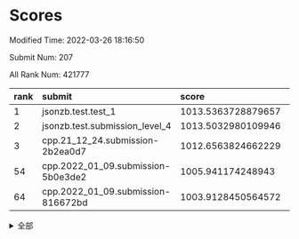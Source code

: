# Scores

Modified Time: 2022-03-26 18:16:50

Submit Num: 207

All Rank Num: 421777

| rank |               submit               |       score        |       sigma        | pk_num |
| :--- | :--------------------------------- | :----------------- | :----------------- | :----- |
| 1    | jsonzb.test.test_1                 | 1013.5363728879657 | 0.8418418621235839 | 8151   |
| 2    | jsonzb.test.submission_level_4     | 1013.5032980109946 | 0.8153512655336601 | 8151   |
| 3    | cpp.21_12_24.submission-2b2ea0d7   | 1012.6563824662229 | 0.7957708274593078 | 8150   |
| 54   | cpp.2022_01_09.submission-5b0e3de2 | 1005.941174248943  | 0.7105028239277994 | 8147   |
| 64   | cpp.2022_01_09.submission-816672bd | 1003.9128450564572 | 0.7203055674565012 | 8148   |


<details>
<summary>全部</summary>

| rank |                 submit                 |       score        |       sigma        | pk_num |
| :--- | :------------------------------------- | :----------------- | :----------------- | :----- |
| 1    | jsonzb.test.test_1                     | 1013.5363728879657 | 0.8418418621235839 | 8151   |
| 2    | jsonzb.test.submission_level_4         | 1013.5032980109946 | 0.8153512655336601 | 8151   |
| 3    | cpp.21_12_24.submission-2b2ea0d7       | 1012.6563824662229 | 0.7957708274593078 | 8150   |
| 4    | gobigger.level_3.submission_level_3_48 | 1011.8036244467875 | 0.7863526082062778 | 8151   |
| 5    | gobigger.level_3.submission_level_3_11 | 1011.8028937548006 | 0.7829985753976502 | 8151   |
| 6    | gobigger.level_3.submission_level_3_2  | 1011.7085575049399 | 0.7761162101435937 | 8148   |
| 7    | gobigger.level_3.submission_level_3_5  | 1011.4576197092158 | 0.7688441396261798 | 8150   |
| 8    | gobigger.level_3.submission_level_3_30 | 1011.2691543852359 | 0.7788883936640738 | 8147   |
| 9    | gobigger.level_3.submission_level_3_16 | 1011.1797067536844 | 0.7729330335809422 | 8152   |
| 10   | gobigger.level_3.submission_level_3_18 | 1011.0828719677397 | 0.7583969810009221 | 8151   |
| 11   | gobigger.level_3.submission_level_3_29 | 1010.8999632396178 | 0.7800971591186237 | 8152   |
| 12   | gobigger.level_3.submission_level_3_19 | 1010.8897003159076 | 0.773288153162958  | 8149   |
| 13   | gobigger.level_3.submission_level_3_23 | 1010.8893035424926 | 0.7410566615105952 | 8152   |
| 14   | gobigger.level_3.submission_level_3_44 | 1010.6445790470956 | 0.7531635938895272 | 8151   |
| 15   | gobigger.level_3.submission_level_3_31 | 1010.5147976255091 | 0.7521430555658059 | 8148   |
| 16   | gobigger.level_3.submission_level_3_7  | 1010.4930936539006 | 0.767173197698126  | 8155   |
| 17   | gobigger.level_3.submission_level_3_0  | 1010.2880609366699 | 0.7547911776413501 | 8150   |
| 18   | gobigger.level_3.submission_level_3_14 | 1010.2133845533424 | 0.7691545573487324 | 8147   |
| 19   | gobigger.level_3.submission_level_3_25 | 1010.2010609410889 | 0.7593462273339807 | 8147   |
| 20   | gobigger.level_3.submission_level_3_43 | 1010.1902542132567 | 0.7569319001011441 | 8154   |
| 21   | gobigger.level_3.submission_level_3_13 | 1010.1622873064382 | 0.7575064900901841 | 8151   |
| 22   | gobigger.level_3.submission_level_3_6  | 1010.113372016153  | 0.7419338482671904 | 8154   |
| 23   | gobigger.level_3.submission_level_3_46 | 1009.9975651403207 | 0.7897634870089929 | 8150   |
| 24   | gobigger.level_3.submission_level_3_4  | 1009.9801477056905 | 0.7673726123374565 | 8147   |
| 25   | gobigger.level_3.submission_level_3_39 | 1009.9411972394062 | 0.7587023907867485 | 8150   |
| 26   | gobigger.level_3.submission_level_3_26 | 1009.8544269328696 | 0.7457781938274817 | 8147   |
| 27   | gobigger.level_3.submission_level_3_24 | 1009.8057627755721 | 0.7571229706631081 | 8157   |
| 28   | gobigger.level_3.submission_level_3_27 | 1009.7349376304082 | 0.7539946699322333 | 8150   |
| 29   | gobigger.level_3.submission_level_3_38 | 1009.7156690019908 | 0.7830567271772282 | 8148   |
| 30   | gobigger.level_3.submission_level_3_12 | 1009.7137985874723 | 0.776892917615     | 8149   |
| 31   | gobigger.level_3.submission_level_3_40 | 1009.631594313128  | 0.7393282178309865 | 8155   |
| 32   | gobigger.level_3.submission_level_3_20 | 1009.6297120400184 | 0.7292517834439277 | 8151   |
| 33   | gobigger.level_3.submission_level_3_3  | 1009.6122870282443 | 0.7591126684497441 | 8147   |
| 34   | gobigger.level_3.submission_level_3_36 | 1009.5982590505128 | 0.7557819970703757 | 8150   |
| 35   | gobigger.level_3.submission_level_3_37 | 1009.4796198323738 | 0.7544534897299755 | 8149   |
| 36   | gobigger.level_3.submission_level_3_1  | 1009.466134507771  | 0.768788307896419  | 8151   |
| 37   | gobigger.level_3.submission_level_3_49 | 1009.4027207324605 | 0.7775446087765979 | 8151   |
| 38   | gobigger.level_3.submission_level_3_35 | 1009.4014389809385 | 0.7395827127951246 | 8153   |
| 39   | gobigger.level_3.submission_level_3_42 | 1009.3285790131876 | 0.7642107464712422 | 8150   |
| 40   | gobigger.level_3.submission_level_3_41 | 1009.3140856081068 | 0.7405441699252328 | 8148   |
| 41   | gobigger.level_3.submission_level_3_21 | 1009.3029456706511 | 0.7315780519451528 | 8150   |
| 42   | gobigger.level_3.submission_level_3_47 | 1009.1948185690566 | 0.7675344810164361 | 8145   |
| 43   | gobigger.level_3.submission_level_3_9  | 1009.1829475738573 | 0.7617620054979523 | 8149   |
| 44   | gobigger.level_3.submission_level_3_33 | 1009.1597243480487 | 0.7533082544427627 | 8150   |
| 45   | gobigger.level_3.submission_level_3_17 | 1009.1314329585825 | 0.7438844468466338 | 8149   |
| 46   | gobigger.level_3.submission_level_3_10 | 1008.9933692304512 | 0.7444021062237445 | 8148   |
| 47   | gobigger.level_3.submission_level_3_15 | 1008.9829996685538 | 0.7496884178231806 | 8145   |
| 48   | gobigger.level_3.submission_level_3_22 | 1008.9714812894917 | 0.7459828927159738 | 8153   |
| 49   | gobigger.level_3.submission_level_3_32 | 1008.8135508870431 | 0.7638000604793688 | 8144   |
| 50   | gobigger.level_3.submission_level_3_8  | 1008.7335185591752 | 0.7544575804822947 | 8151   |
| 51   | gobigger.level_3.submission_level_3_34 | 1008.2994092523969 | 0.7514589090238036 | 8149   |
| 52   | gobigger.level_3.submission_level_3_45 | 1008.0535473880572 | 0.7324936432285297 | 8149   |
| 53   | gobigger.level_3.submission_level_3_28 | 1007.9172408441278 | 0.7343045287975623 | 8149   |
| 54   | cpp.2022_01_09.submission-5b0e3de2     | 1005.941174248943  | 0.7105028239277994 | 8147   |
| 55   | gobigger.level_1.submission_level_1_27 | 1004.7282873039105 | 0.7165427937141268 | 8153   |
| 56   | gobigger.level_1.submission_level_1_7  | 1004.7155281008272 | 0.7264671564955675 | 8152   |
| 57   | gobigger.level_1.submission_level_1_14 | 1004.6585818230618 | 0.7186269015098795 | 8155   |
| 58   | gobigger.level_1.submission_level_1_1  | 1004.5616507144092 | 0.7212766600399866 | 8153   |
| 59   | gobigger.level_1.submission_level_1_28 | 1004.2974444213728 | 0.711119807651396  | 8149   |
| 60   | gobigger.level_1.submission_level_1_34 | 1004.0897863880416 | 0.7123638694544613 | 8146   |
| 61   | gobigger.level_1.submission_level_1_47 | 1003.9525598407948 | 0.7219714691291722 | 8150   |
| 62   | gobigger.level_1.submission_level_1_29 | 1003.9372885136756 | 0.7219895045498    | 8151   |
| 63   | gobigger.level_1.submission_level_1_41 | 1003.9179769775507 | 0.7079483436284264 | 8148   |
| 64   | cpp.2022_01_09.submission-816672bd     | 1003.9128450564572 | 0.7203055674565012 | 8148   |
| 65   | gobigger.level_1.submission_level_1_18 | 1003.8790342136733 | 0.7234568922169575 | 8150   |
| 66   | gobigger.level_1.submission_level_1_33 | 1003.8496379482881 | 0.721528695630921  | 8152   |
| 67   | gobigger.level_1.submission_level_1_2  | 1003.8390329236153 | 0.7138152415828545 | 8147   |
| 68   | gobigger.level_1.submission_level_1_5  | 1003.8002691221656 | 0.7201786030814805 | 8150   |
| 69   | gobigger.level_1.submission_level_1_23 | 1003.7891704136692 | 0.7222871676472143 | 8153   |
| 70   | gobigger.level_1.submission_level_1_3  | 1003.7274449945797 | 0.7138943118239858 | 8150   |
| 71   | gobigger.level_1.submission_level_1_40 | 1003.6837735338629 | 0.7065836118812794 | 8149   |
| 72   | gobigger.level_1.submission_level_1_30 | 1003.6495923723791 | 0.7068094361557801 | 8151   |
| 73   | gobigger.level_1.submission_level_1_20 | 1003.6356069882671 | 0.7292006197662741 | 8155   |
| 74   | gobigger.level_1.submission_level_1_16 | 1003.6008156749759 | 0.7125445323585571 | 8148   |
| 75   | gobigger.level_1.submission_level_1_8  | 1003.5797535783255 | 0.7278898840813024 | 8146   |
| 76   | gobigger.level_1.submission_level_1_35 | 1003.5509006291544 | 0.7163717477962755 | 8152   |
| 77   | gobigger.level_1.submission_level_1_32 | 1003.5214578251381 | 0.7049889909123732 | 8154   |
| 78   | gobigger.level_1.submission_level_1_43 | 1003.5103153877907 | 0.7175818558008851 | 8152   |
| 79   | gobigger.level_1.submission_level_1_38 | 1003.4550215570705 | 0.7231762845123539 | 8150   |
| 80   | gobigger.level_1.submission_level_1_26 | 1003.454194417068  | 0.7167656017525408 | 8153   |
| 81   | gobigger.level_1.submission_level_1_48 | 1003.4512668256149 | 0.7243566831218385 | 8144   |
| 82   | gobigger.level_1.submission_level_1_49 | 1003.3464524082287 | 0.7170858566434434 | 8150   |
| 83   | gobigger.level_1.submission_level_1_22 | 1003.2854272455127 | 0.7117193318548526 | 8146   |
| 84   | gobigger.level_1.submission_level_1_13 | 1003.2835417028172 | 0.7229412292198429 | 8150   |
| 85   | gobigger.level_1.submission_level_1_46 | 1003.2754381569674 | 0.7132899385477003 | 8152   |
| 86   | gobigger.level_1.submission_level_1_17 | 1003.2248454987351 | 0.7083125613442167 | 8148   |
| 87   | gobigger.level_1.submission_level_1_39 | 1003.214394471999  | 0.7083395043227854 | 8145   |
| 88   | gobigger.level_1.submission_level_1_37 | 1003.1395198569651 | 0.7155202967373727 | 8151   |
| 89   | gobigger.level_1.submission_level_1_10 | 1003.0877598166644 | 0.7125138680446073 | 8154   |
| 90   | gobigger.level_1.submission_level_1_9  | 1003.0493381683643 | 0.7127122824967717 | 8151   |
| 91   | gobigger.level_1.submission_level_1_4  | 1002.8710070253514 | 0.7114786511870879 | 8153   |
| 92   | gobigger.level_1.submission_level_1_11 | 1002.8599991655002 | 0.718888658361308  | 8151   |
| 93   | gobigger.level_1.submission_level_1_0  | 1002.8457231132313 | 0.7016736600497318 | 8156   |
| 94   | gobigger.level_1.submission_level_1_44 | 1002.8331495318191 | 0.7174800651711367 | 8149   |
| 95   | gobigger.level_1.submission_level_1_19 | 1002.8213995223434 | 0.7224123252811924 | 8148   |
| 96   | gobigger.level_1.submission_level_1_45 | 1002.7874374679017 | 0.7167987523031768 | 8151   |
| 97   | gobigger.level_1.submission_level_1_15 | 1002.7346855576286 | 0.7084322578133041 | 8156   |
| 98   | gobigger.level_1.submission_level_1_42 | 1002.4581124255325 | 0.7099648792654444 | 8150   |
| 99   | gobigger.level_1.submission_level_1_24 | 1002.3559785116339 | 0.7118863741450248 | 8151   |
| 100  | gobigger.level_1.submission_level_1_25 | 1002.3182348930187 | 0.696260227005293  | 8147   |
| 101  | gobigger.level_1.submission_level_1_36 | 1002.2117706000349 | 0.7163574817414626 | 8144   |
| 102  | gobigger.level_1.submission_level_1_21 | 1002.1702396071883 | 0.7112121384715216 | 8150   |
| 103  | gobigger.level_1.submission_level_1_6  | 1002.0869127243216 | 0.7078018511978803 | 8155   |
| 104  | gobigger.level_1.submission_level_1_12 | 1001.8929053295133 | 0.7146850986377588 | 8149   |
| 105  | gobigger.level_1.submission_level_1_31 | 1001.2703581857174 | 0.717169515917767  | 8141   |
| 106  | gobigger.random.submission_random_28   | 997.5345968165367  | 0.7021089212132543 | 8153   |
| 107  | gobigger.random.submission_random_24   | 997.2974316626971  | 0.7026102277430067 | 8149   |
| 108  | gobigger.random.submission_random_27   | 997.1808338398204  | 0.7050485629086015 | 8148   |
| 109  | gobigger.random.submission_random_19   | 997.1505132823766  | 0.7067079255978396 | 8153   |
| 110  | gobigger.random.submission_random_20   | 997.0994777126834  | 0.7005294678985217 | 8146   |
| 111  | gobigger.random.submission_random_10   | 996.9858803938014  | 0.7022385625554503 | 8148   |
| 112  | gobigger.random.submission_random_30   | 996.8733801356898  | 0.7131743810876073 | 8150   |
| 113  | gobigger.random.submission_random_26   | 996.8704093252566  | 0.7014024045992223 | 8153   |
| 114  | gobigger.random.submission_random_33   | 996.6318830847919  | 0.70590040115163   | 8149   |
| 115  | gobigger.random.submission_random_35   | 996.5532312760463  | 0.7067738469295013 | 8145   |
| 116  | gobigger.random.submission_random_36   | 996.5209044245702  | 0.7130409658513294 | 8152   |
| 117  | gobigger.random.submission_random_43   | 996.456235225849   | 0.7074652313648991 | 8156   |
| 118  | gobigger.random.submission_random_41   | 996.424957941995   | 0.7019611166285569 | 8148   |
| 119  | gobigger.random.submission_random_6    | 996.3546801045335  | 0.7159754019916427 | 8152   |
| 120  | gobigger.random.submission_random_44   | 996.3510706082618  | 0.7057605386079858 | 8154   |
| 121  | gobigger.random.submission_random_21   | 996.3033886858311  | 0.7007891069052539 | 8148   |
| 122  | gobigger.random.submission_random_45   | 996.1985167756051  | 0.7095188369675018 | 8154   |
| 123  | gobigger.random.submission_random_16   | 996.1647134156053  | 0.7042121748128133 | 8152   |
| 124  | gobigger.random.submission_random_0    | 996.1556621725663  | 0.7121254338589141 | 8146   |
| 125  | gobigger.random.submission_random_2    | 996.1301464021884  | 0.7227848113056479 | 8151   |
| 126  | gobigger.random.submission_random_15   | 996.1164510555915  | 0.7086523102422158 | 8156   |
| 127  | gobigger.random.submission_random_5    | 996.1107772486299  | 0.7159458348126948 | 8148   |
| 128  | gobigger.random.submission_random_7    | 996.0681897001359  | 0.6995935386168236 | 8151   |
| 129  | gobigger.random.submission_random_38   | 996.0534262641219  | 0.712889293415039  | 8155   |
| 130  | gobigger.random.submission_random_25   | 996.0331732525967  | 0.7019621491373563 | 8151   |
| 131  | gobigger.random.submission_random_47   | 995.9765242329865  | 0.7259034643858662 | 8149   |
| 132  | gobigger.random.submission_random_11   | 995.8957894676188  | 0.7120333606542542 | 8152   |
| 133  | gobigger.random.submission_random_46   | 995.8595634810584  | 0.7217135798534146 | 8144   |
| 134  | gobigger.random.submission_random_14   | 995.8049891921856  | 0.7017060403416266 | 8152   |
| 135  | gobigger.random.submission_random_39   | 995.687134419155   | 0.7161585438219199 | 8153   |
| 136  | gobigger.random.submission_random_3    | 995.6644262052866  | 0.7074412924201557 | 8146   |
| 137  | gobigger.random.submission_random_29   | 995.5177898877746  | 0.7108405222180615 | 8150   |
| 138  | gobigger.random.submission_random_13   | 995.4794277762172  | 0.7002375737395323 | 8156   |
| 139  | gobigger.random.submission_random_22   | 995.4723675209913  | 0.7105492592686614 | 8149   |
| 140  | gobigger.random.submission_random_31   | 995.2814575261484  | 0.7049903581950495 | 8147   |
| 141  | gobigger.random.submission_random_23   | 995.2057137752929  | 0.7090653909553514 | 8149   |
| 142  | gobigger.random.submission_random_40   | 995.1998756256709  | 0.723005613840414  | 8149   |
| 143  | gobigger.random.submission_random_1    | 995.1934990513048  | 0.7093998642948389 | 8149   |
| 144  | gobigger.random.submission_random_34   | 995.1498756694783  | 0.7191083979332353 | 8144   |
| 145  | gobigger.random.submission_random_32   | 995.1402694735781  | 0.7114491837401844 | 8147   |
| 146  | gobigger.random.submission_random_37   | 995.1347460169019  | 0.7047016295345317 | 8148   |
| 147  | gobigger.random.submission_random_18   | 995.1027938670144  | 0.7144997235915836 | 8158   |
| 148  | gobigger.random.submission_random_12   | 995.0821848525633  | 0.7115293356449226 | 8153   |
| 149  | gobigger.random.submission_random_17   | 994.9976417358779  | 0.7037929814533296 | 8151   |
| 150  | gobigger.random.submission_random_48   | 994.9876653226469  | 0.7050325412084727 | 8153   |
| 151  | gobigger.random.submission_random_42   | 994.9547799228807  | 0.7378221222849608 | 8147   |
| 152  | gobigger.random.submission_random_4    | 994.9276686561637  | 0.7090226032650294 | 8152   |
| 153  | gobigger.random.submission_random_8    | 994.9152072367831  | 0.7148916555567251 | 8151   |
| 154  | gobigger.random.submission_random_9    | 994.5489812523019  | 0.7083045079722958 | 8148   |
| 155  | gobigger.random.submission_random_49   | 994.1330417671409  | 0.7244550331017438 | 8152   |
| 156  | gobigger.level_2.submission_level_2_1  | 994.0617670599613  | 0.7284925357565236 | 8154   |
| 157  | gobigger.level_2.submission_level_2_29 | 993.9245028890413  | 0.7269900114647426 | 8154   |
| 158  | gobigger.level_2.submission_level_2_43 | 993.8274443176754  | 0.7363914746468484 | 8154   |
| 159  | gobigger.level_2.submission_level_2_10 | 993.7400507746185  | 0.7192160038891149 | 8153   |
| 160  | gobigger.level_2.submission_level_2_37 | 993.5115089331721  | 0.7403384721587556 | 8147   |
| 161  | gobigger.level_2.submission_level_2_36 | 993.4657757079713  | 0.7119279077161441 | 8145   |
| 162  | gobigger.level_2.submission_level_2_41 | 993.341448561546   | 0.7447123852222421 | 8152   |
| 163  | gobigger.level_2.submission_level_2_22 | 993.278401453748   | 0.7286011562961223 | 8153   |
| 164  | gobigger.level_2.submission_level_2_0  | 993.1292406077063  | 0.7370328418375585 | 8147   |
| 165  | gobigger.level_2.submission_level_2_18 | 993.1268096668445  | 0.7337669350343516 | 8152   |
| 166  | gobigger.level_2.submission_level_2_5  | 993.0865544311188  | 0.7435012113638787 | 8151   |
| 167  | gobigger.level_2.submission_level_2_38 | 993.0324550642301  | 0.7344824232846185 | 8148   |
| 168  | gobigger.level_2.submission_level_2_23 | 993.017959751074   | 0.7487143776687852 | 8153   |
| 169  | gobigger.level_2.submission_level_2_17 | 993.005377261589   | 0.7480334116392497 | 8150   |
| 170  | gobigger.level_2.submission_level_2_6  | 992.885066490468   | 0.7165659389414261 | 8153   |
| 171  | gobigger.level_2.submission_level_2_26 | 992.8092450169131  | 0.7307121893235955 | 8154   |
| 172  | gobigger.level_2.submission_level_2_42 | 992.8082228742413  | 0.7260264340421381 | 8148   |
| 173  | gobigger.level_2.submission_level_2_35 | 992.7683357209092  | 0.7268300227635819 | 8147   |
| 174  | gobigger.level_2.submission_level_2_4  | 992.68504040575    | 0.7468525098072287 | 8150   |
| 175  | gobigger.level_2.submission_level_2_47 | 992.6719140294515  | 0.7326566450126473 | 8151   |
| 176  | gobigger.level_2.submission_level_2_30 | 992.6082672592668  | 0.737700279782841  | 8151   |
| 177  | gobigger.level_2.submission_level_2_40 | 992.5387209982272  | 0.7208660354705209 | 8144   |
| 178  | gobigger.level_2.submission_level_2_15 | 992.5173822527663  | 0.7297707173930922 | 8149   |
| 179  | gobigger.level_2.submission_level_2_13 | 992.5100622567406  | 0.7446248882713177 | 8145   |
| 180  | gobigger.level_2.submission_level_2_28 | 992.4539722929584  | 0.7475125143378706 | 8153   |
| 181  | gobigger.level_2.submission_level_2_8  | 992.3101565232818  | 0.7632754136160302 | 8150   |
| 182  | gobigger.level_2.submission_level_2_34 | 992.2526476027623  | 0.7544882093239845 | 8151   |
| 183  | gobigger.level_2.submission_level_2_12 | 992.1879772888695  | 0.7365345253152455 | 8154   |
| 184  | gobigger.level_2.submission_level_2_45 | 992.1236554818989  | 0.7429443882903938 | 8148   |
| 185  | gobigger.level_2.submission_level_2_46 | 992.096562496934   | 0.7368701331056098 | 8148   |
| 186  | gobigger.level_2.submission_level_2_24 | 992.0795794542796  | 0.741533315186939  | 8153   |
| 187  | gobigger.level_2.submission_level_2_32 | 992.0763563235636  | 0.7318461642231485 | 8152   |
| 188  | gobigger.level_2.submission_level_2_31 | 992.0650273074391  | 0.7392910950892031 | 8151   |
| 189  | gobigger.level_2.submission_level_2_19 | 991.951710184908   | 0.7383160401703117 | 8150   |
| 190  | gobigger.level_2.submission_level_2_9  | 991.7398444894089  | 0.744089301640599  | 8155   |
| 191  | gobigger.level_2.submission_level_2_48 | 991.6529527137268  | 0.756039574342462  | 8147   |
| 192  | gobigger.level_2.submission_level_2_11 | 991.6399914888945  | 0.7568860591125157 | 8152   |
| 193  | gobigger.level_2.submission_level_2_3  | 991.6028897418236  | 0.7358137022428346 | 8150   |
| 194  | gobigger.level_2.submission_level_2_49 | 991.4969257199824  | 0.741734820866471  | 8151   |
| 195  | gobigger.level_2.submission_level_2_7  | 991.4600913924228  | 0.7488565664269639 | 8151   |
| 196  | gobigger.level_2.submission_level_2_2  | 991.4030660707144  | 0.7668114079601411 | 8153   |
| 197  | gobigger.level_2.submission_level_2_27 | 991.3390648371527  | 0.7553056707414306 | 8152   |
| 198  | gobigger.level_2.submission_level_2_44 | 991.2959210165113  | 0.7349976383204224 | 8152   |
| 199  | gobigger.level_2.submission_level_2_39 | 991.2686838012787  | 0.7638199911906717 | 8151   |
| 200  | gobigger.level_2.submission_level_2_14 | 991.1058118596073  | 0.7482967812148537 | 8154   |
| 201  | gobigger.level_2.submission_level_2_20 | 990.9366321936027  | 0.7596445050077242 | 8148   |
| 202  | gobigger.level_2.submission_level_2_25 | 990.7287506844419  | 0.7614102810630451 | 8152   |
| 203  | gobigger.level_2.submission_level_2_21 | 990.4238144333918  | 0.7543973206463498 | 8152   |
| 204  | gobigger.level_2.submission_level_2_16 | 990.1793667376015  | 0.7918128448035986 | 8153   |
| 205  | gobigger.level_2.submission_level_2_33 | 990.044479667986   | 0.7684472853437162 | 8152   |
| 206  | gobigger.none.submission_none_0        | 977.1003500528127  | 1.3618082010283905 | 8152   |
| 207  | gobigger.none.submission_none_1        | 976.765258039395   | 1.4904671692597624 | 8150   |

</details>